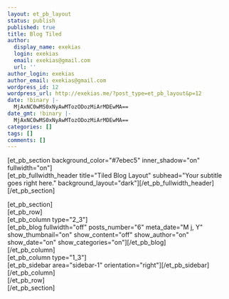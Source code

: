 ```yaml
---
layout: et_pb_layout
status: publish
published: true
title: Blog Tiled
author:
  display_name: exekias
  login: exekias
  email: exekias@gmail.com
  url: ''
author_login: exekias
author_email: exekias@gmail.com
wordpress_id: 12
wordpress_url: http://exekias.me/?post_type=et_pb_layout&p=12
date: !binary |-
  MjAxNC0wMS0xNyAwMTozODozMiArMDEwMA==
date_gmt: !binary |-
  MjAxNC0wMS0xNyAwMTozODozMiArMDEwMA==
categories: []
tags: []
comments: []
---
```

<p>
[et_pb_section background_color="#7ebec5" inner_shadow="on" fullwidth="on"]<br />
[et_pb_fullwidth_header title="Tiled Blog Layout" subhead="Your subtitle goes right here." background_layout="dark"][&#47;et_pb_fullwidth_header]<br />
[&#47;et_pb_section]</p>
<p>[et_pb_section]<br />
[et_pb_row]<br />
[et_pb_column type="2_3"]<br />
[et_pb_blog fullwidth="off" posts_number="6" meta_date="M j, Y" show_thumbnail="on" show_content="off" show_author="on" show_date="on" show_categories="on"][&#47;et_pb_blog]<br />
[&#47;et_pb_column]<br />
[et_pb_column type="1_3"]<br />
[et_pb_sidebar area="sidebar-1" orientation="right"][&#47;et_pb_sidebar]<br />
[&#47;et_pb_column]<br />
[&#47;et_pb_row]<br />
[&#47;et_pb_section]</p>
